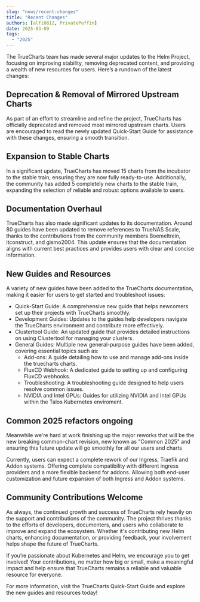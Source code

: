 ```yaml
---
slug: "news/recent-changes"
title: "Recent Changes"
authors: [alfi0812, PrivatePuffin]
date: 2025-03-09
tags:
  - "2025"
---
```


The TrueCharts team has made several major updates to the Helm Project, focusing on improving stability, removing deprecated content, and providing a wealth of new resources for users. Here’s a rundown of the latest changes:

## Deprecation & Removal of Mirrored Upstream Charts

As part of an effort to streamline and refine the project, TrueCharts has officially deprecated and removed most mirrored upstream charts. Users are encouraged to read the newly updated Quick-Start Guide for assistance with these changes, ensuring a smooth transition.

## Expansion to Stable Charts

In a significant update, TrueCharts has moved 15 charts from the incubator to the stable train, ensuring they are now fully ready-to-use. Additionally, the community has added 5 completely new charts to the stable train, expanding the selection of reliable and robust options available to users. 

## Documentation Overhaul

TrueCharts has also made significant updates to its documentation. Around 80 guides have been updated to remove references to TrueNAS Scale, thanks to the contributions from the community members Boemeltrein, itconstruct, and gismo2004. This update ensures that the documentation aligns with current best practices and provides users with clear and concise information.

## New Guides and Resources

A variety of new guides have been added to the TrueCharts documentation, making it easier for users to get started and troubleshoot issues:

- Quick-Start Guide: A comprehensive new guide that helps newcomers set up their projects with TrueCharts smoothly.
- Development Guides: Updates to the guides help developers navigate the TrueCharts environment and contribute more effectively.
- Clustertool Guide: An updated guide that provides detailed instructions on using Clustertool for managing your clusters.
- General Guides: Multiple new general-purpose guides have been added, covering essential topics such as:
  - Add-ons: A guide detailing how to use and manage add-ons inside the truecharts charts.
  - FluxCD Webhook: A dedicated guide to setting up and configuring FluxCD webhooks.
  - Troubleshooting: A troubleshooting guide designed to help users resolve common issues.
  - NVIDIA and Intel GPUs: Guides for utilizing NVIDIA and Intel GPUs within the Talos Kubernetes enviroment.

## Common 2025 refactors ongoing

Meanwhile we're hard at work finishing up the major reworks that will be the new breaking common-chart revision, new known as "Common 2025" and ensuring this future update will go smoothly for all our users and charts

Currently, users can expect a complete rework of our Ingress, Traefik and Addon systems.
Offering complete compatibility with different ingress providers and a more flexible backend for addons. Allowing both end-user customization and future expansion of both Ingress and Addon systems.
## Community Contributions Welcome

As always, the continued growth and success of TrueCharts rely heavily on the support and contributions of the community. The project thrives thanks to the efforts of developers, documenters, and users who collaborate to improve and expand the ecosystem. Whether it's contributing new Helm charts, enhancing documentation, or providing feedback, your involvement helps shape the future of TrueCharts.

If you’re passionate about Kubernetes and Helm, we encourage you to get involved! Your contributions, no matter how big or small, make a meaningful impact and help ensure that TrueCharts remains a reliable and valuable resource for everyone.

For more information, visit the TrueCharts Quick-Start Guide and explore the new guides and resources today!
